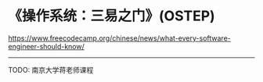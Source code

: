 # 《操作系统：三易之门》(OSTEP)

https://www.freecodecamp.org/chinese/news/what-every-software-engineer-should-know/

---

TODO: 南京大学蒋老师课程
